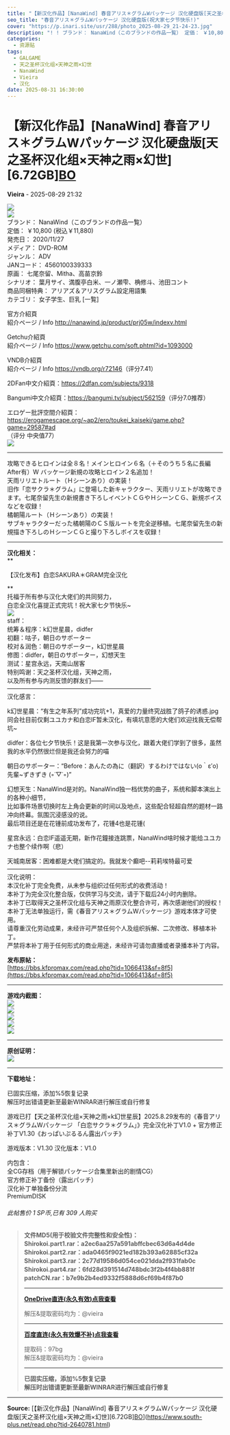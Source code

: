 ```yaml
---
title: "【新汉化作品】[NanaWind] 春音アリス＊グラムWパッケージ 汉化硬盘版[天之圣杯汉化组×天神之雨×幻世][6.72GB][BO](祝大家七夕节快乐!)"
seo_title: "春音アリス＊グラムWパッケージ 汉化硬盘版(祝大家七夕节快乐!)"
cover: "https://p.inari.site/usr/288/photo_2025-08-29_21-24-23.jpg"
description: "! ! ブランド： NanaWind（このブランドの作品一覧） 定価： ￥10,800 (税込￥11,880) 発売日： 2020/11/27 メディア： DVD-ROM ジャンル： ADV JANコード： 4560100339333 原画： 七尾奈留、Mitha、高苗京鈴 シナリオ：..."
categories:
  - 资源贴
tags:
  - GALGAME
  - 天之圣杯汉化组×天神之雨×幻世
  - NanaWind
  - Vieira
  - 汉化
date: 2025-08-31 16:30:00
---
```


# 【新汉化作品】[NanaWind] 春音アリス＊グラムWパッケージ 汉化硬盘版[天之圣杯汉化组×天神之雨×幻世][6.72GB][BO](祝大家七夕节快乐!)

**Vieira** - 2025-08-29 21:32

![](https://p.inari.site/usr/288/photo_2025-08-29_21-24-23.jpg)  
![](https://p.inari.site/usr/288/c1093000table6.jpg)  
ブランド： NanaWind（このブランドの作品一覧）  
定価： ￥10,800 (税込￥11,880)  
発売日： 2020/11/27  
メディア： DVD-ROM  
ジャンル： ADV  
JANコード： 4560100339333  
原画： 七尾奈留、Mitha、高苗京鈴  
シナリオ： 葉月サイ、満腹亭白米、一ノ瀬雫、桷修斗、池田コント  
商品同梱特典： アリアズ＆アリスグラム設定用語集  
カテゴリ： 女子学生、巨乳 [一覧]  
  
官方介紹頁  
紹介ページ / Info <http://nanawind.jp/product/prj05w/indexv.html>  
  
Getchu介紹頁  
紹介ページ / Info <https://www.getchu.com/soft.phtml?id=1093000>  
  
VNDB介紹頁  
紹介ページ / Info <https://vndb.org/r72146>（评分7.41）  
  
2DFan中文介紹頁：<https://2dfan.com/subjects/9318>  
  
Bangumi中文介紹頁：<https://bangumi.tv/subject/562159>（评分7.0推荐）  
  
エロゲー批評空間介紹頁：<https://erogamescape.org/~ap2/ero/toukei_kaiseki/game.php?game=29587#ad>  
（评分 中央值77）  
![](https://p.inari.site/usr/288/05PxVrPnGF.png)  


* * *

  
攻略できるヒロインは全８名！メインヒロイン６名（＋そのうち５名に長編After有）W バッケージ新規の攻略ヒロイン２名追加！  
天雨リリエトルート（Ｈシーンあり）の実装！  
旧作「恋サクラ＊グラム」に登場した新キャラクター、天雨リリエトが攻略できます。七尾奈留先生の新規書き下ろしイベントＣＧやＨシーンＣＧ、新規ボイスなどを収録！  
橘朝陽ルート（Ｈシーンあり）の実装！  
サブキャラクターだった橘朝陽のＣＳ版ルートを完全逆移植。七尾奈留先生の新規描き下ろしのＨシーンＣＧと撮り下ろしボイスを収録！  


* * *

  
**汉化相关：**  
**

【汉化发布】白恋SAKURA＊GRAM完全汉化

**  
托福于所有参与汉化大佬们的共同努力，  
白恋全汉化喜提正式完坑！祝大家七夕节快乐~  
![](https://p.inari.site/usr/446/68b176e16e85e.png)  
staff：  
统筹＆程序：k幻世星晨，didfer  
初翻：咕子，朝日のサポーター  
校对＆润色：朝日のサポーター，k幻世星晨  
修图：didfer，朝日のサポーター，幻想天生  
测试：星宫永远，天南山居客  
特别鸣谢：天之圣杯汉化组，天神之雨，  
以及所有参与内测反馈的群友们——  
————————————————————————  
汉化感言：  
  
k幻世星晨：“有生之年系列”成功完坑+1，真爱的力量终究战胜了鸽子的诱惑.jpg  
同会社目前仅剩ユユカナ和白恋IF暂未汉化，有填坑意愿的大佬们欢迎找我无偿帮坑~  
  
didfer：各位七夕节快乐！这是我第一次参与汉化，跟着大佬们学到了很多，虽然我的水平仍然很烂但是我还会努力的喵  
  
朝日のサポーター：“Before：あんたの為に（翻訳）するわけではない(o｀ε′o) 先輩~ずきずき (◦˙▽˙◦)”  
  
幻想天生：NanaWind是对的。NanaWind独一档优势的曲子，系统和脚本演出上的各种小细节，  
比如事件场景切换时左上角会更新的时间以及地点，这些配合轻超自然的题材一路冲向终幕。氛围沉浸感没的说。  
最后项目还是在花锺前成功发布了，花锺4也是花锺(  
  
星宫永远：白恋IF遥遥无期，新作花鐘接连跳票，NanaWind啥时候才能给ユユカナ也整个续作啊（悲）  
  
天城南居客：困难都是大佬们搞定的。我就发个癫吧--莉莉埃特最可爱  
————————————————————————  
汉化说明：  
本汉化补丁完全免费，从未参与组织过任何形式的收费活动！  
本补丁为完全汉化整合版，仅供学习与交流，请于下载后24小时内删除。  
本补丁已取得天之圣杯汉化组与天神之雨原汉化整合许可，再次感谢他们的授权！  
本补丁无法单独运行，需《春音アリス＊グラムWパッケージ》游戏本体才可使用。  
请尊重汉化劳动成果，未经许可严禁任何个人及组织拆解、二次修改、移植本补丁。  
严禁将本补丁用于任何形式的商业用途，未经许可请勿直播或者录播本补丁内容。  
  
**发布原帖：**  
[https://bbs.kfpromax.com/read.php?tid=1066413&sf=8f5](https://bbs.kfpromax.com/read.php?tid=1066413&sf=8f5)  


* * *

  
**游戏内截图：**  
![](https://p.inari.site/usr/288/photo_2025-08-29_21-10-02.jpg)  
![](https://p.inari.site/usr/288/photo_2025-08-29_21-10-15.jpg)  
![](https://p.inari.site/usr/288/photo_2025-08-29_21-10-07.jpg)  
![](https://p.inari.site/usr/288/photo_2025-08-29_21-10-09.jpg)  
![](https://p.inari.site/usr/288/photo_2025-08-29_21-10-12.jpg)  


* * *

  
**原创证明：**  
![](https://p.inari.site/usr/288/photo_2025-08-29_21-11-21.jpg)  


* * *

  
**下载地址：**  
  
已固实压缩，添加%5恢复记录  
解压时出错请更新至最新WINRAR进行解压或自行修复  
  
游戏已打【天之圣杯汉化组×天神之雨×k幻世星辰】2025.8.29发布的《春音アリス＊グラムWパッケージ 「白恋サクラ＊グラム」》完全汉化补丁V1.0 + 官方修正补丁V1.30《おっぱいぷるるん露出パッチ》  
  
游戏版本：V1.30 汉化版本：V1.0  
  
内包含：  
全CG存档（用于解锁パッケージ合集里新出的剧情CG）  
官方修正补丁备份（露出パッチ）  
汉化补丁单独备份分流  
PremiumDISK  


###### 此帖售价 1 SP币,已有 309 人购买

>   
> **文件MD5(用于校验文件完整性和安全性)：  
>  Shirokoi.part1.rar：a2ec6aa257a591abffcbec63d6a4d4de  
> Shirokoi.part2.rar：ada0465f9021ed182b393a62885cf32a  
> Shirokoi.part3.rar：2c77d19586d054ce021dda2f931fab0c  
> Shirokoi.part4.rar：6fd28d391514d748bdc3f2b4f4bb881f  
> patchCN.rar：b7e9b2b4ed9332f5888d6cf69b4f87b0**  
> 
> 
> * * *
> 
>   
> **[OneDrive直连(永久有效)点我查看](https://nagami05-my.sharepoint.com/:f:/g/personal/misuzu_nagami05_onmicrosoft_com/EhgXeF-CtoNMp8uGDs347AcBlqnE6Xwptpj8XK0cOZNa1Q?e=eCvYls)**  
>   
>  解压&提取密码均为：@vieira  
> 
> 
> * * *
> 
>   
> **[百度直连(永久有效爆不补)点我查看](https://pan.baidu.com/s/1gqCQvyptApggffVhZEXOKA)**  
>   
>  提取码：97bg  
> 解压&提取密码均为：@vieira  
> 
> 
> * * *
> 
>   
> **已固实压缩，添加%5恢复记录  
>  解压时出错请更新至最新WINRAR进行解压或自行修复**  
> 


---

**Source:** [【新汉化作品】[NanaWind] 春音アリス＊グラムWパッケージ 汉化硬盘版[天之圣杯汉化组×天神之雨×幻世][6.72GB][BO](祝大家七夕节快乐!)](https://www.south-plus.net/read.php?tid-2640781.html)
<script type="application/ld+json">
{
  "@context": "https://schema.org",
  "@type": "VideoGame",
  "name": "春音アリス＊グラムWパッケージ 汉化硬盘版(祝大家七夕节快乐!)",
  "alternateName": "【新汉化作品】[NanaWind] 春音アリス＊グラムWパッケージ 汉化硬盘版[天之圣杯汉化组×天神之雨×幻世][6.72GB][BO](祝大家七夕节快乐!)",
  "description": "! ! ブランド： NanaWind（このブランドの作品一覧） 定価： ￥10,800 (税込￥11,880) 発売日： 2020/11/27 メディア： DVD-ROM ジャンル： ADV JANコード： 4560100339333 原画： 七尾奈留、Mitha、高苗京鈴 シナリオ：...",
  "image": "https://p.inari.site/usr/288/photo_2025-08-29_21-24-23.jpg",
  "datePublished": "2025-08-31 16:30:00",
  "author": {
    "@type": "Person",
    "name": "Vieira"
  },
  "operatingSystem": "Windows",
  "applicationCategory": "GameApplication",
  "url": "https://www.south-plus.net/read.php?tid-2640781.html"
}
</script>